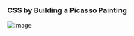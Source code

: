 
### CSS by Building a Picasso Painting
![image](https://user-images.githubusercontent.com/67860592/196251659-20fdb3fe-ec89-4dd9-9efa-b5308338a42b.png)
